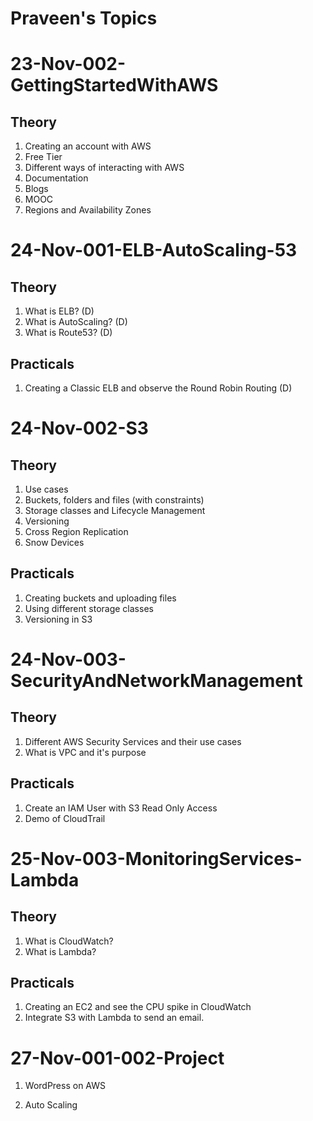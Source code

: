 # Praveen's Topics

# 23-Nov-002-GettingStartedWithAWS

## Theory

1. Creating an account with AWS
1. Free Tier
1. Different ways of interacting with AWS
1. Documentation
1. Blogs
1. MOOC
1. Regions and Availability Zones

# 24-Nov-001-ELB-AutoScaling-53

## Theory

1. What is ELB? (D)
1. What is AutoScaling? (D)
1. What is Route53? (D)

## Practicals

1. Creating a Classic ELB and observe the Round Robin Routing (D)

# 24-Nov-002-S3

## Theory

1. Use cases
1. Buckets, folders and files (with constraints)
1. Storage classes and Lifecycle Management
1. Versioning
1. Cross Region Replication
1. Snow Devices

## Practicals

1. Creating buckets and uploading files
1. Using different storage classes
1. Versioning in S3

# 24-Nov-003-SecurityAndNetworkManagement

## Theory

1. Different AWS Security Services and their use cases
1. What is VPC and it's purpose

## Practicals

1. Create an IAM User with S3 Read Only Access
1. Demo of CloudTrail

# 25-Nov-003-MonitoringServices-Lambda

## Theory

1. What is CloudWatch?
1. What is Lambda?

## Practicals

1. Creating an EC2 and see the CPU spike in CloudWatch
1. Integrate S3 with Lambda to send an email.

# 27-Nov-001-002-Project

1. WordPress on AWS

1. Auto Scaling